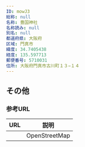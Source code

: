 ```yaml
---
ID: mowJ3
総称: null
名称: 豊国神社
名称読み: null
別名: null
都道府県: 大阪府
区域: 門真市
緯度: 34.7405438
経度: 135.597713
郵便番号: 5710031
住所: 大阪府門真市古川町１３−１４
---
```


## その他

### 参考URL

| URL | 説明          |
| --- | ------------- |
|     | OpenStreetMap |
